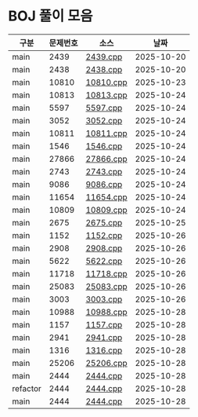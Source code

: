 # BOJ 풀이 모음

| 구분 | 문제번호 | 소스 | 날짜 |
|---|---|---|---|
| main | 2439 | [2439.cpp](src/main/2439.cpp) | 2025-10-20 |
| main | 2438 | [2438.cpp](src/main/2438.cpp) | 2025-10-20 |
| main | 10810 | [10810.cpp](src/main/10810.cpp) | 2025-10-23 |
| main | 10813 | [10813.cpp](src/main/10813.cpp) | 2025-10-24 |
| main | 5597 | [5597.cpp](src/main/5597.cpp) | 2025-10-24 |
| main | 3052 | [3052.cpp](src/main/3052.cpp) | 2025-10-24 |
| main | 10811 | [10811.cpp](src/main/10811.cpp) | 2025-10-24 |
| main | 1546 | [1546.cpp](src/main/1546.cpp) | 2025-10-24 |
| main | 27866 | [27866.cpp](src/main/27866.cpp) | 2025-10-24 |
| main | 2743 | [2743.cpp](src/main/2743.cpp) | 2025-10-24 |
| main | 9086 | [9086.cpp](src/main/9086.cpp) | 2025-10-24 |
| main | 11654 | [11654.cpp](src/main/11654.cpp) | 2025-10-24 |
| main | 10809 | [10809.cpp](src/main/10809.cpp) | 2025-10-24 |
| main | 2675 | [2675.cpp](src/main/2675.cpp) | 2025-10-25 |
| main | 1152 | [1152.cpp](src/main/1152.cpp) | 2025-10-26 |
| main | 2908 | [2908.cpp](src/main/2908.cpp) | 2025-10-26 |
| main | 5622 | [5622.cpp](src/main/5622.cpp) | 2025-10-26 |
| main | 11718 | [11718.cpp](src/main/11718.cpp) | 2025-10-26 |
| main | 25083 | [25083.cpp](src/main/25083.cpp) | 2025-10-26 |
| main | 3003 | [3003.cpp](src/main/3003.cpp) | 2025-10-26 |
| main | 10988 | [10988.cpp](src/main/10988.cpp) | 2025-10-28 |
| main | 1157 | [1157.cpp](src/main/1157.cpp) | 2025-10-28 |
| main | 2941 | [2941.cpp](src/main/2941.cpp) | 2025-10-28 |
| main | 1316 | [1316.cpp](src/main/1316.cpp) | 2025-10-28 |
| main | 25206 | [25206.cpp](src/main/25206.cpp) | 2025-10-28 |
| main | 2444 | [2444.cpp](src/main/2444.cpp) | 2025-10-28 |
| refactor | 2444 | [2444.cpp](src/refactor/2444.cpp) | 2025-10-28 |
| main | 2444 | [2444.cpp](src/main/2444.cpp) | 2025-10-28 |
